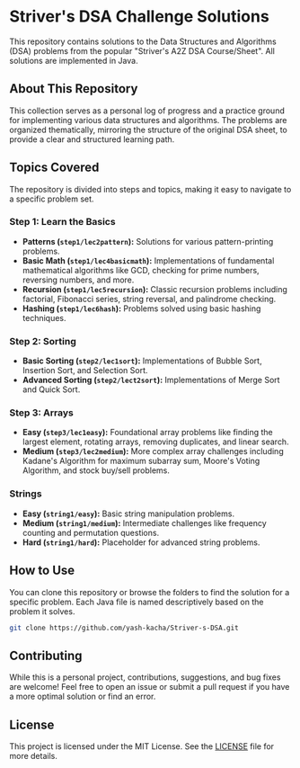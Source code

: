# Striver's DSA Challenge Solutions

This repository contains solutions to the Data Structures and Algorithms (DSA) problems from the popular "Striver's A2Z DSA Course/Sheet". All solutions are implemented in Java.

## About This Repository

This collection serves as a personal log of progress and a practice ground for implementing various data structures and algorithms. The problems are organized thematically, mirroring the structure of the original DSA sheet, to provide a clear and structured learning path.

## Topics Covered

The repository is divided into steps and topics, making it easy to navigate to a specific problem set.

### Step 1: Learn the Basics
*   **Patterns (`step1/lec2pattern`):** Solutions for various pattern-printing problems.
*   **Basic Math (`step1/lec4basicmath`):** Implementations of fundamental mathematical algorithms like GCD, checking for prime numbers, reversing numbers, and more.
*   **Recursion (`step1/lec5recursion`):** Classic recursion problems including factorial, Fibonacci series, string reversal, and palindrome checking.
*   **Hashing (`step1/lec6hash`):** Problems solved using basic hashing techniques.

### Step 2: Sorting
*   **Basic Sorting (`step2/lec1sort`):** Implementations of Bubble Sort, Insertion Sort, and Selection Sort.
*   **Advanced Sorting (`step2/lect2sort`):** Implementations of Merge Sort and Quick Sort.

### Step 3: Arrays
*   **Easy (`step3/lec1easy`):** Foundational array problems like finding the largest element, rotating arrays, removing duplicates, and linear search.
*   **Medium (`step3/lec2medium`):** More complex array challenges including Kadane's Algorithm for maximum subarray sum, Moore's Voting Algorithm, and stock buy/sell problems.

### Strings
*   **Easy (`string1/easy`):** Basic string manipulation problems.
*   **Medium (`string1/medium`):** Intermediate challenges like frequency counting and permutation questions.
*   **Hard (`string1/hard`):** Placeholder for advanced string problems.

## How to Use

You can clone this repository or browse the folders to find the solution for a specific problem. Each Java file is named descriptively based on the problem it solves.

```bash
git clone https://github.com/yash-kacha/Striver-s-DSA.git
```

## Contributing

While this is a personal project, contributions, suggestions, and bug fixes are welcome! Feel free to open an issue or submit a pull request if you have a more optimal solution or find an error.

## License

This project is licensed under the MIT License. See the [LICENSE](LICENSE) file for more details.
